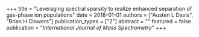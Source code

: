 +++
title = "Leveraging spectral sparsity to realize enhanced separation of gas-phase ion populations"
date = 2018-01-01
authors = ["Austen L Davis", "Brian H Clowers"]
publication_types = ["2"]
abstract = ""
featured = false
publication = "*International Journal of Mass Spectrometry*"
+++

